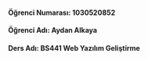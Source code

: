 #### **Öğrenci Numarası**: 1030520852
#### **Öğrenci Adı**: Aydan Alkaya
#### **Ders Adı**: BS441 Web Yazılım Geliştirme
